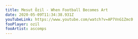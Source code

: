 ```yaml
---
title: Mesut Özil - When Football Becomes Art
date: 2020-05-09T11:34:38.931Z
youTubeLink: https://www.youtube.com/watch?v=AP7VnG1Zmc0
fooPlayer: ozil
fooArtist: ascomps
---
```

